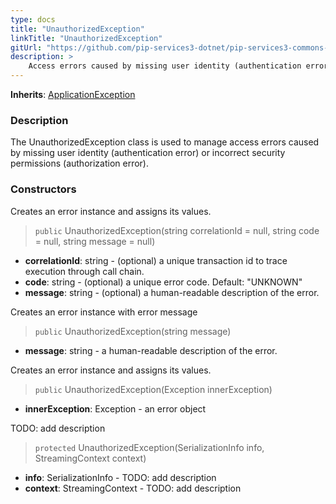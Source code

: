 ```yaml
---
type: docs
title: "UnauthorizedException"
linkTitle: "UnauthorizedException"
gitUrl: "https://github.com/pip-services3-dotnet/pip-services3-commons-dotnet"
description: >
    Access errors caused by missing user identity (authentication error) or incorrect security permissions (authorization error).
---
```


**Inherits**: [ApplicationException](../application_exception)

### Description

The UnauthorizedException class is used to manage access errors caused by missing user identity (authentication error) or incorrect security permissions (authorization error).

### Constructors
Creates an error instance and assigns its values.

> `public` UnauthorizedException(string correlationId = null, string code = null, string message = null)

- **correlationId**: string - (optional) a unique transaction id to trace execution through call chain.
- **code**: string - (optional) a unique error code. Default: "UNKNOWN"
- **message**: string - (optional) a human-readable description of the error.


Creates an error instance with error message

> `public` UnauthorizedException(string message)

- **message**: string - a human-readable description of the error.


Creates an error instance and assigns its values.

> `public` UnauthorizedException(Exception innerException)

- **innerException**: Exception - an error object


TODO: add description

> `protected` UnauthorizedException(SerializationInfo info, StreamingContext context)

- **info**: SerializationInfo - TODO: add description
- **context**: StreamingContext - TODO: add description